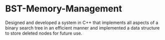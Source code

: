 # BST-Memory-Management
Designed and developed a system in C++ that implements all aspects of a binary search tree in an efficient manner and implemented a data structure to store deleted nodes for future use.
